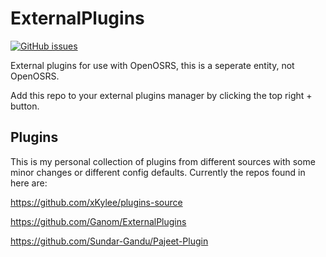 # ExternalPlugins
[![GitHub issues](https://img.shields.io/github/issues/Squidysquid1/ExternalPlugins.svg)](https://github.com/Squidysquid1/ExternalPlugins/issues)

External plugins for use with OpenOSRS, this is a seperate entity, not OpenOSRS.

Add this repo to your external plugins manager by clicking the top right + button.

## Plugins
This is my personal collection of plugins from different sources with some minor changes or different config defaults. Currently the repos found in here are:


https://github.com/xKylee/plugins-source

https://github.com/Ganom/ExternalPlugins

https://github.com/Sundar-Gandu/Pajeet-Plugin
